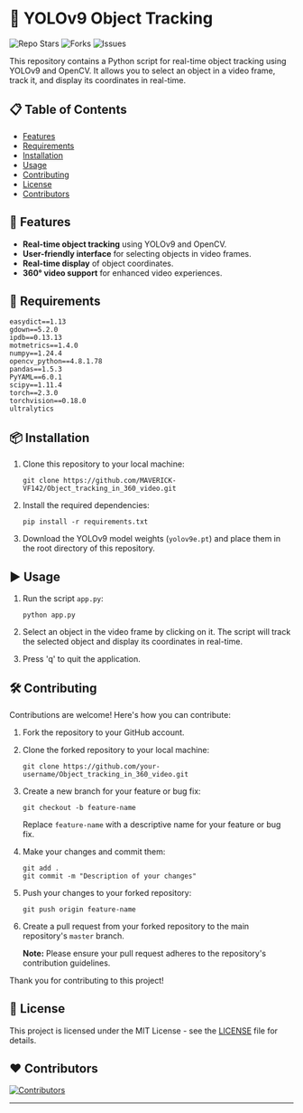 
# 🤖 YOLOv9 Object Tracking

![Repo Stars](https://img.shields.io/github/stars/MAVERICK-VF142/Object_tracking_in_360_video) ![Forks](https://img.shields.io/github/forks/MAVERICK-VF142/Object_tracking_in_360_video) ![Issues](https://img.shields.io/github/issues/MAVERICK-VF142/Object_tracking_in_360_video)

This repository contains a Python script for real-time object tracking using YOLOv9 and OpenCV. It allows you to select an object in a video frame, track it, and display its coordinates in real-time.

## 📋 Table of Contents

- [Features](#-features)
- [Requirements](#-requirements)
- [Installation](#-installation)
- [Usage](#️-usage)
- [Contributing](#️-contributing)
- [License](#-license)
- [Contributors](#%EF%B8%8F-contributors)


## 🚀 Features

- **Real-time object tracking** using YOLOv9 and OpenCV.
- **User-friendly interface** for selecting objects in video frames.
- **Real-time display** of object coordinates.
- **360° video support** for enhanced video experiences.

## 📖 Requirements

    easydict==1.13
    gdown==5.2.0
    ipdb==0.13.13
    motmetrics==1.4.0
    numpy==1.24.4
    opencv_python==4.8.1.78
    pandas==1.5.3
    PyYAML==6.0.1
    scipy==1.11.4
    torch==2.3.0
    torchvision==0.18.0
    ultralytics

## 📦 Installation

1. Clone this repository to your local machine:

   ```
   git clone https://github.com/MAVERICK-VF142/Object_tracking_in_360_video.git
   ```

2. Install the required dependencies:

   ```
   pip install -r requirements.txt
   ```

3. Download the YOLOv9 model weights (`yolov9e.pt`) and place them in the root directory of this repository.

## ▶️ Usage

1. Run the script `app.py`:

   ```
   python app.py
   ```

2. Select an object in the video frame by clicking on it. The script will track the selected object and display its coordinates in real-time.

3. Press 'q' to quit the application.

## 🛠️ Contributing

Contributions are welcome! Here's how you can contribute:

1. Fork the repository to your GitHub account.

2. Clone the forked repository to your local machine:
   
   ```
   git clone https://github.com/your-username/Object_tracking_in_360_video.git
   ```

3. Create a new branch for your feature or bug fix:
   
   ```
   git checkout -b feature-name
   ```

   Replace `feature-name` with a descriptive name for your feature or bug fix.

4. Make your changes and commit them:
   
   ```
   git add .
   git commit -m "Description of your changes"
   ```

5. Push your changes to your forked repository:
   
   ```
   git push origin feature-name
   ```

6. Create a pull request from your forked repository to the main repository's `master` branch.

   **Note:** Please ensure your pull request adheres to the repository's contribution guidelines.

Thank you for contributing to this project!


## 📜 License

This project is licensed under the MIT License - see the [LICENSE](LICENSE) file for details.

## ❤️ Contributors

[![Contributors](https://contrib.rocks/image?repo=MAVERICK-VF142/Object_tracking_in_360_video)](https://github.com/MAVERICK-VF142/Object_tracking_in_360_video/graphs/contributors)

---
